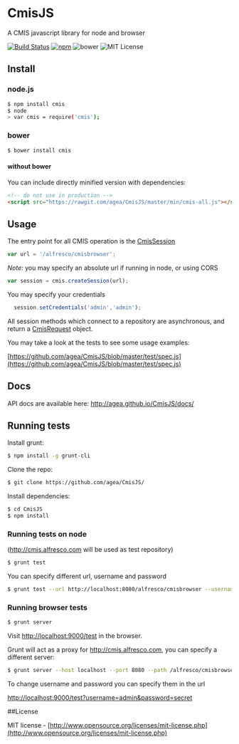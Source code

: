 CmisJS
======

A CMIS javascript library for node and browser

[![Build Status](https://img.shields.io/travis/agea/CmisJS.svg)](https://travis-ci.org/agea/CmisJS)
[![npm](https://img.shields.io/npm/v/cmis.svg)](https://www.npmjs.com/package/cmis)
![bower](https://img.shields.io/bower/v/cmis.svg)
![MIT License](https://img.shields.io/npm/l/cmis.svg)


## Install

### node.js
```bash
$ npm install cmis
$ node
> var cmis = require('cmis');
```

### bower
```bash
$ bower install cmis
```

#### without bower

You can include directly minified version with dependencies:
```html
<!-- do not use in production -->
<script src="https://rawgit.com/agea/CmisJS/master/min/cmis-all.js"></script>
```

## Usage

The entry point for all CMIS operation is the [CmisSession](http://agea.github.io/CmisJS/docs/#!/api/CmisSession)
```javascript
var url = '/alfresco/cmisbrowser';
```

*Note:* you may specify an absolute url if running in node, or using CORS
```javascript
var session = cmis.createSession(url);
```

You may specify your credentials
```javascript
  session.setCredentials('admin','admin');
```

All session methods which connect to a repository are asynchronous, and return a [CmisRequest](http://agea.github.io/CmisJS/docs/#!/api/CmisRequest) object.

You may take a look at the tests to see some usage examples:

[https://github.com/agea/CmisJS/blob/master/test/spec.js](https://github.com/agea/CmisJS/blob/master/test/spec.js)

## Docs

API docs are available here: http://agea.github.io/CmisJS/docs/

## Running tests

Install grunt:
```bash
$ npm install -g grunt-cli
```

Clone the repo:
```bash
$ git clone https://github.com/agea/CmisJS/
```

Install dependencies:
```bash
$ cd CmisJS
$ npm install
```

### Running tests on node

(http://cmis.alfresco.com will be used as test repository)

```bash
$ grunt test
```

You can specify different url, username and password
```bash
$ grunt test --url http://localhost:8080/alfresco/cmisbrowser --username admin --password secret
```

### Running browser tests
```bash
$ grunt server
```

Visit [http://localhost:9000/test](http://localhost:9000/test) in the browser.

Grunt will act as a proxy for http://cmis.alfresco.com, you can specify a different server:
```bash
$ grunt server --host localhost --port 8080 --path /alfresco/cmisbrowser
```

To change username and password you can specify them in the url

[http://localhost:9000/test?username=admin&password=secret](http://localhost:9000/test?username=admin&password=secret)

##License

MIT license - [http://www.opensource.org/licenses/mit-license.php](http://www.opensource.org/licenses/mit-license.php)
